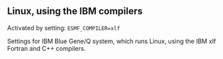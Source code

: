 ## Linux, using the IBM compilers

Activated by setting: `ESMF_COMPILER=xlf`

Settings for IBM Blue Gene/Q system, which runs Linux, using the IBM xlf Fortran
and C++ compilers.
